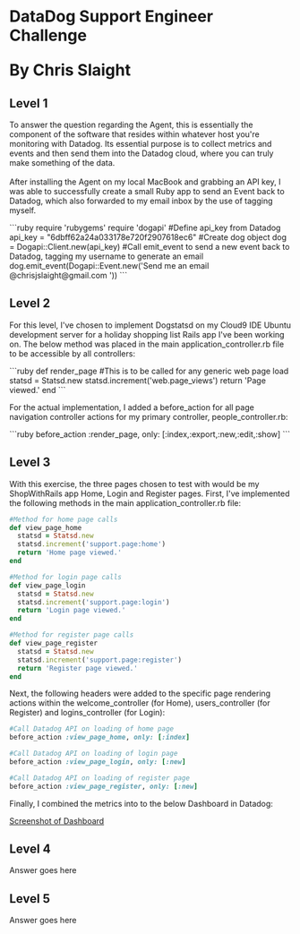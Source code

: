 <h1>DataDog Support Engineer Challenge</p>
<p>By Chris Slaight</p>

<h2>Level 1</h2>

<p>To answer the question regarding the Agent, this is essentially the component of the software that resides within whatever host you're monitoring with Datadog. Its essential purpose is to collect metrics and events and then send them into the Datadog cloud, where you can truly make something of the data.
<br><br>
After installing the Agent on my local MacBook and grabbing an API key, I was able to successfully create a small Ruby app to send an Event back to Datadog, which also forwarded to my email inbox by the use of tagging myself.
</p>
```ruby
require 'rubygems'
require 'dogapi'
#Define api_key from Datadog
api_key = "6dbff62a24a033178e720f2907618ec6"
#Create dog object
dog = Dogapi::Client.new(api_key)
#Call emit_event to send a new event back to Datadog, tagging my username to generate an email
dog.emit_event(Dogapi::Event.new('Send me an email @chrisjslaight@gmail.com '))
```

<h2>Level 2</h2>

<p>For this level, I've chosen to implement Dogstatsd on my Cloud9 IDE Ubuntu development server for a holiday shopping list Rails app I've been working on. The below method was placed in the main application_controller.rb file to be accessible by all controllers:</p>
```ruby
def render_page
	#This is to be called for any generic web page load
	statsd = Statsd.new
	statsd.increment('web.page_views')
	return 'Page viewed.'
end
```
<p>For the actual implementation, I added a before_action for all page navigation controller actions for my primary controller, people_controller.rb:</p>
```ruby
before_action :render_page, only: [:index,:export,:new,:edit,:show]
```
<h2>Level 3</h2>

<p>With this exercise, the three pages chosen to test with would be my ShopWithRails app Home, Login and Register pages. First, I've implemented the following methods in the main application_controller.rb file:</p>

```ruby
#Method for home page calls
def view_page_home
  statsd = Statsd.new
  statsd.increment('support.page:home')
  return 'Home page viewed.'
end

#Method for login page calls
def view_page_login
  statsd = Statsd.new
  statsd.increment('support.page:login')
  return 'Login page viewed.'
end

#Method for register page calls
def view_page_register
  statsd = Statsd.new
  statsd.increment('support.page:register')
  return 'Register page viewed.'
end
```

<p>Next, the following headers were added to the specific page rendering actions within the welcome_controller (for Home), users_controller (for Register) and logins_controller (for Login): </p>

```ruby
#Call Datadog API on loading of home page
before_action :view_page_home, only: [:index]
```

```ruby
#Call Datadog API on loading of login page
before_action :view_page_login, only: [:new]
```

```ruby
#Call Datadog API on loading of register page
before_action :view_page_register, only: [:new]
```
<p>Finally, I combined the metrics into to the below Dashboard in Datadog:</p>

<a href="http://chrisslaight.com/dev/datadog/level_3_dashboard.png">Screenshot of Dashboard</a>

<h2>Level 4</h2>

<p>Answer goes here</p>

<h2>Level 5</h2>

<p>Answer goes here</p>